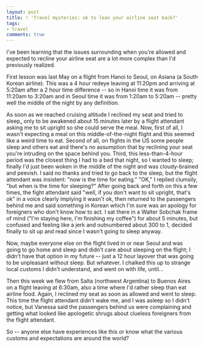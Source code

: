 ```yaml
---
layout: post
title: ! 'Travel mysteries: ok to lean your airline seat back?'
tags:
- travel
comments: true
---
```

I've been learning that the issues surrounding when you're allowed and
expected to recline your airline seat are a lot more complex than I'd
previously realized.

First lesson was last May on a flight from Hanoi to Seoul, on Asiana (a South
Korean airline). This was a 4 hour redeye leaving at 11:20pm and arriving at
5:20am after a 2 hour time difference -- so in Hanoi time it was from 11:20am
to 3:20am and in Seoul time it was from 1:20am to 5:20am -- pretty well the
middle of the night by any definition.

As soon as we reached cruising altitude I reclined my seat and tried to sleep„
only to be awakened about 15 minutes later by a flight attendant asking me to
sit upright so she could serve the meal. Now, first of all, I wasn't expecting
a meal on this middle-of-the-night flight and this seemed like a weird time to
eat. Second of all, on flights in the US some people sleep and others eat and
there's no assumption that by reclining your seat you're intruding on the
space behind you. Third, this less-than-4-hour period was the closest thing I
had to a bed that night, so I wanted to sleep; finally I'd just been woken in
the middle of the night and was cloudy-brained and peevish. I said no thanks
and tried to go back to the sleep, but the flight attendant was insistent:
"now is the time for eating." "OK," I replied clumsily, "but when is the time
for sleeping?" After going back and forth on this a few times, the fight
attendant said "well, if you don't want to sit upright, that's ok" in a voice
clearly implying it wasn't ok, then returned to the passengers behind me and
said something in Korean which I'm sure was an apology for foreigners who
don't know how to act. I sat there in a Walter Sobchak frame of mind ("I'm
staying here, I'm finishing my coffee") for about 5 minutes, but confused and
feeling like a jerk and outnumbered about 300 to 1, decided finally to sit up
and read since I wasn't going to sleep anyway.

Now, maybe everyone else on the flight lived in or near Seoul and was going to
go home and sleep and didn't care about sleeping on the flight; I didn't have
that option in my future -- just a 12 hour layover that was going to be
unpleasant without sleep. But whatever. I chalked this up to strange local
customs I didn't understand, and went on with life, until…

Then this week we flew from Salta (northwest Argentina) to Buenos Aires on a
flight leaving at 6:30am, also a time where I'd rather sleep than eat airline
food. Again, I reclined my seat as soon as allowed and went to sleep. This
time the flight attendant didn't wake me, and I was asleep so I didn't notice,
but Vanessa said the passengers behind us were complaining and getting what
looked like apologetic shrugs about clueless foreigners from the flight
attendant.

So -- anyone else have experiences like this or know what the various customs
and expectations are around the world?

